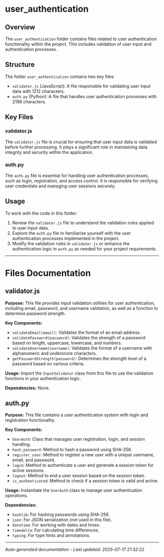 # user_authentication

## Overview
The `user_authentication` folder contains files related to user authentication functionality within the project. This includes validation of user input and authentication processes.

## Structure
The folder `user_authentication` contains two key files:
- `validator.js` (JavaScript): A file responsible for validating user input data with 1212 characters.
- `auth.py` (Python): A file that handles user authentication processes with 2198 characters.

## Key Files
### validator.js
The `validator.js` file is crucial for ensuring that user input data is validated before further processing. It plays a significant role in maintaining data integrity and security within the application.

### auth.py
The `auth.py` file is essential for handling user authentication processes, such as login, registration, and access control. It is responsible for verifying user credentials and managing user sessions securely.

## Usage
To work with the code in this folder:
1. Review the `validator.js` file to understand the validation rules applied to user input data.
2. Explore the `auth.py` file to familiarize yourself with the user authentication processes implemented in the project.
3. Modify the validation rules in `validator.js` or enhance the authentication logic in `auth.py` as needed for your project requirements.

---

# Files Documentation

## validator.js

**Purpose:** This file provides input validation utilities for user authentication, including email, password, and username validation, as well as a function to determine password strength.

**Key Components:**
- `validateEmail(email)`: Validates the format of an email address.
- `validatePassword(password)`: Validates the strength of a password based on length, uppercase, lowercase, and numbers.
- `validateUsername(username)`: Validates the format of a username with alphanumeric and underscore characters.
- `getPasswordStrength(password)`: Determines the strength level of a password based on various criteria.

**Usage:** Import the `InputValidator` class from this file to use the validation functions in your authentication logic.

**Dependencies:** None.

## auth.py

**Purpose:** This file contains a user authentication system with login and registration functionality.

**Key Components:**
- `UserAuth`: Class that manages user registration, login, and session handling.
- `hash_password`: Method to hash a password using SHA-256.
- `register_user`: Method to register a new user with a unique username, email, and password.
- `login`: Method to authenticate a user and generate a session token for active sessions.
- `logout`: Method to end a user session based on the session token.
- `is_authenticated`: Method to check if a session token is valid and active.

**Usage:** Instantiate the `UserAuth` class to manage user authentication operations.

**Dependencies:**
- `hashlib`: For hashing passwords using SHA-256.
- `json`: For JSON serialization (not used in this file).
- `datetime`: For working with dates and times.
- `timedelta`: For calculating time differences.
- `typing`: For type hints and annotations.

---
*Auto-generated documentation - Last updated: 2025-07-17 21:32:22*
